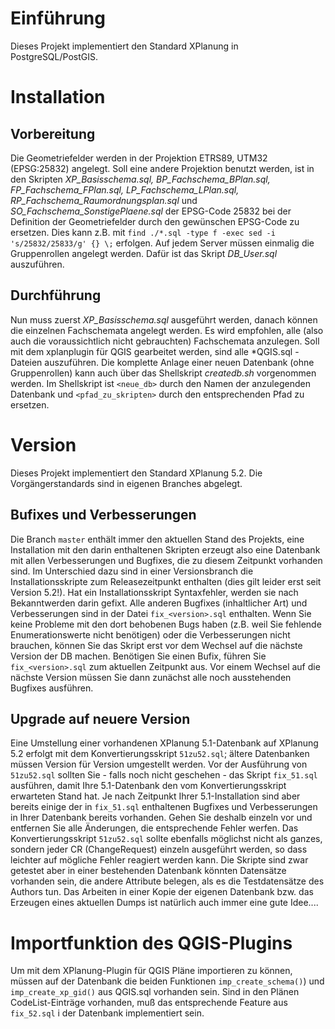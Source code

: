 # Einführung

Dieses Projekt implementiert den Standard XPlanung in PostgreSQL/PostGIS.

# Installation

## Vorbereitung
Die Geometriefelder werden in der Projektion ETRS89, UTM32 (EPSG:25832) angelegt. Soll eine andere Projektion benutzt werden, ist in den Skripten _XP_Basisschema.sql, BP_Fachschema_BPlan.sql, FP_Fachschema_FPlan.sql, LP_Fachschema_LPlan.sql, RP_Fachschema_Raumordnungsplan.sql_ und _SO_Fachschema_SonstigePlaene.sql_ der EPSG-Code 25832 bei der Definition der Geometriefelder durch den gewünschen EPSG-Code zu ersetzen. Dies kann z.B. mit `find ./*.sql -type f -exec sed -i 's/25832/25833/g' {} \;` erfolgen.
Auf jedem Server müssen einmalig die Gruppenrollen angelegt werden. Dafür ist das Skript _DB_User.sql_ auszuführen.

## Durchführung
Nun muss zuerst _XP_Basisschema.sql_ ausgeführt werden, danach können die einzelnen Fachschemata angelegt werden. Es wird empfohlen, alle (also auch die voraussichtlich nicht gebrauchten) Fachschemata anzulegen.
Soll mit dem xplanplugin für QGIS gearbeitet werden, sind alle *QGIS.sql - Dateien auszuführen.
Die komplette Anlage einer neuen Datenbank (ohne Gruppenrollen) kann auch über das Shellskript _createdb.sh_ vorgenommen werden. Im Shellskript ist `<neue_db>` durch den Namen der anzulegenden Datenbank und `<pfad_zu_skripten>` durch den entsprechenden Pfad zu ersetzen.

# Version

Dieses Projekt implementiert den Standard XPlanung 5.2. Die Vorgängerstandards sind in eigenen Branches abgelegt.

## Bufixes und Verbesserungen
Die Branch `master` enthält immer den aktuellen Stand des Projekts, eine Installation mit den darin enthaltenen Skripten erzeugt also eine Datenbank mit allen Verbesserungen und Bugfixes, die zu diesem Zeitpunkt vorhanden sind. Im Unterschied dazu sind in einer Versionsbranch die Installationsskripte zum Releasezeitpunkt enthalten (dies gilt leider erst seit Version 5.2!). Hat ein Installationsskript Syntaxfehler, werden sie nach Bekanntwerden darin gefixt. Alle anderen Bugfixes (inhaltlicher Art) und Verbesserungen sind in der Datei `fix_<version>.sql` enthalten. Wenn Sie keine Probleme mit den dort behobenen Bugs haben (z.B. weil Sie fehlende Enumerationswerte nicht benötigen) oder die Verbesserungen nicht brauchen, können Sie das Skript erst vor dem Wechsel auf die nächste Version der DB machen. Benötigen Sie einen Bufix, führen Sie `fix_<version>.sql` zum aktuellen Zeitpunkt aus. Vor einem Wechsel auf die nächste Version müssen Sie dann zunächst alle noch ausstehenden Bugfixes ausführen.

## Upgrade auf neuere Version
Eine Umstellung einer vorhandenen XPlanung 5.1-Datenbank auf XPlanung 5.2 erfolgt mit dem Konvertierungsskript `51zu52.sql`; ältere Datenbanken müssen Version für Version umgestellt werden. Vor der Ausführung von `51zu52.sql` sollten Sie - falls noch nicht geschehen - das Skript `fix_51.sql` ausführen, damit Ihre 5.1-Datenbank den vom Konvertierungsskript erwarteten Stand hat. Je nach Zeitpunkt Ihrer 5.1-Installation sind aber bereits einige der in `fix_51.sql` enthaltenen Bugfixes und Verbesserungen in Ihrer Datenbank bereits vorhanden. Gehen Sie deshalb einzeln vor und entfernen Sie alle Änderungen, die entsprechende Fehler werfen.
Das Konvertierungsskript `51zu52.sql` sollte ebenfalls möglichst nicht als ganzes, sondern jeder CR (ChangeRequest) einzeln ausgeführt werden, so dass leichter auf mögliche Fehler reagiert werden kann. Die Skripte sind zwar getestet aber in einer bestehenden Datenbank könnten Datensätze vorhanden sein, die andere Attribute belegen, als es die Testdatensätze des Authors tun.
Das Arbeiten in einer Kopie der eigenen Datenbank bzw. das Erzeugen eines aktuellen Dumps ist natürlich auch immer eine gute Idee....

# Importfunktion des QGIS-Plugins
Um mit dem XPlanung-Plugin für QGIS Pläne importieren zu können, müssen auf der Datenbank die beiden Funktionen `imp_create_schema()`) und `imp_create_xp_gid()` aus QGIS.sql vorhanden sein. Sind in den Plänen CodeList-Einträge vorhanden, muß das entsprechende Feature aus `fix_52.sql` i der Datenbank implementiert sein.
